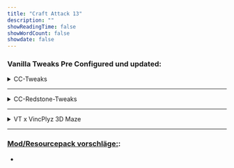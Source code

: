 ```yaml
---
title: "Craft Attack 13"
description: ""
showReadingTime: false
showWordCount: false
showdate: false
---
```



### Vanilla Tweaks Pre Configured und updated:

<details class="details-text">
  <summary>CC-Tweaks</summary>

- HDShieldBanners
- UnobtrusiveRain
- UnobtrusiveSnow
- LowerShield
- LowerFire
- OreBorders
- UniquePaintingItems
- UniversalLushGrass

<a href="https://vanillatweaks.net/share#rjk0CF" download="CC-Tweaks">Download</a>

</details>

<hr class="my-custom-hr">

<details class="details-text">
  <summary>CC-Redstone-Tweaks</summary>

-	DirectionalDispensersDroppers
-	BetterObservers
-	StickyPistonSides
-	DirectionalHoppers


<a href="https://vanillatweaks.net/share#b4FnQj" download="CC-Redstone-Tweaks">Download</a>

</details>

<hr class="my-custom-hr">

<details class="details-text">
  <summary>VT x VincPlyz 3D Maze</summary>

- 3D Mace by VanillaTweaks
- Macht das Mace icon 2D

<a href="/vinc-custom-changelog.github.io/file_share/minecraft_panorama_rp_template.zip" download="VT x VincPlyz 3D Maze">Download</a>

</details>

<hr class="my-custom-hr">

<lb>


### [Mod/Resourcepack vorschläge:](https://modrinth.com/collection/bs4J6Xoy):

- 


